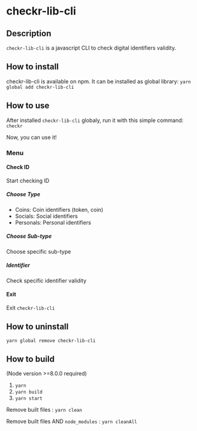 # checkr-lib-cli

## Description
`checkr-lib-cli` is a javascript CLI to check digital identifiers validity.


## How to install
checkr-lib-cli is available on npm. It can be installed as global library: `yarn global add checkr-lib-cli`

## How to use
After installed `checkr-lib-cli` globaly, run it with this simple command: `checkr`

Now, you can use it!

### Menu

#### Check ID
Start checking ID

##### Choose Type
- Coins:  Coin identifiers (token, coin)
- Socials: Social identifiers
- Personals: Personal identifiers

##### Choose Sub-type
Choose specific sub-type

##### Identifier
Check specific identifier validity

#### Exit
Exit `checkr-lib-cli`

## How to uninstall
`yarn global remove checkr-lib-cli`

## How to build

(Node version >=8.0.0 required)

1. `yarn`
2. `yarn build`
3. `yarn start`

Remove built files : `yarn clean`

Remove built files AND `node_modules` : `yarn cleanAll`